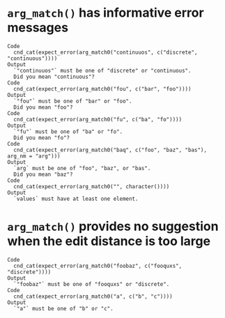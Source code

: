 # `arg_match()` has informative error messages

    Code
      cnd_cat(expect_error(arg_match0("continuuos", c("discrete", "continuous"))))
    Output
      `"continuuos"` must be one of "discrete" or "continuous".
      Did you mean "continuous"?
    Code
      cnd_cat(expect_error(arg_match0("fou", c("bar", "foo"))))
    Output
      `"fou"` must be one of "bar" or "foo".
      Did you mean "foo"?
    Code
      cnd_cat(expect_error(arg_match0("fu", c("ba", "fo"))))
    Output
      `"fu"` must be one of "ba" or "fo".
      Did you mean "fo"?
    Code
      cnd_cat(expect_error(arg_match0("baq", c("foo", "baz", "bas"), arg_nm = "arg")))
    Output
      `arg` must be one of "foo", "baz", or "bas".
      Did you mean "baz"?
    Code
      cnd_cat(expect_error(arg_match0("", character())))
    Output
      `values` must have at least one element.

# `arg_match()` provides no suggestion when the edit distance is too large

    Code
      cnd_cat(expect_error(arg_match0("foobaz", c("fooquxs", "discrete"))))
    Output
      `"foobaz"` must be one of "fooquxs" or "discrete".
    Code
      cnd_cat(expect_error(arg_match0("a", c("b", "c"))))
    Output
      `"a"` must be one of "b" or "c".


